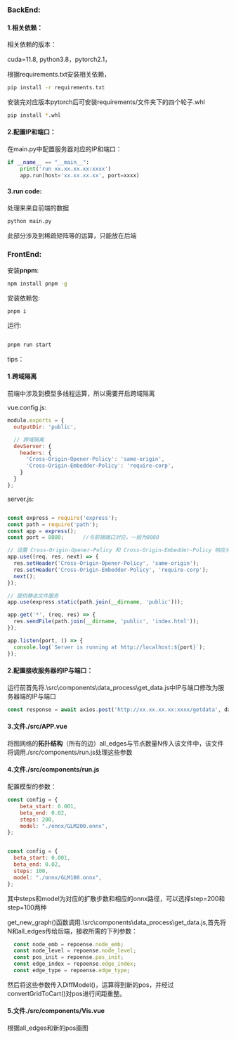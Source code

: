 ### BackEnd:

#### 1.相关依赖：

相关依赖的版本：

cuda=11.8, python3.8，pytorch2.1，

根据requirements.txt安装相关依赖，

```bash
pip install -r requirements.txt
```

安装完对应版本pytorch后可安装requirements/文件夹下的四个轮子.whl

```bash
pip install *.whl
```



#### 2.配置IP和端口：

在main.py中配置服务器对应的IP和端口：

```python
if __name__ == "__main__":
    print('run xx.xx.xx.xx:xxxx')
    app.run(host='xx.xx.xx.xx', port=xxxx)

```



#### 3.run code:

处理来来自前端的数据

```bash
python main.py
```

此部分涉及到稀疏矩阵等的运算，只能放在后端



### FrontEnd:

安装**pnpm**:

```bash
npm install pnpm -g
```

安装依赖包:

```
pnpm i
```

运行:

```bash

pnpm run start

```

tips：

#### 1.跨域隔离

前端中涉及到模型多线程运算，所以需要开启跨域隔离

vue.config.js:

```js
module.exports = {
  outputDir: 'public',

  // 跨域隔离
  devServer: {
    headers: {
      'Cross-Origin-Opener-Policy': 'same-origin',
      'Cross-Origin-Embedder-Policy': 'require-corp',
    }
  }
};
```

server.js:

```js

const express = require('express');
const path = require('path');
const app = express();
const port = 8080;		//与前端端口对应，一般为8080

// 设置 Cross-Origin-Opener-Policy 和 Cross-Origin-Embedder-Policy 响应头
app.use((req, res, next) => {
  res.setHeader('Cross-Origin-Opener-Policy', 'same-origin');
  res.setHeader('Cross-Origin-Embedder-Policy', 'require-corp');
  next();
});

// 提供静态文件服务
app.use(express.static(path.join(__dirname, 'public')));

app.get('*', (req, res) => {
  res.sendFile(path.join(__dirname, 'public', 'index.html'));
});

app.listen(port, () => {
  console.log(`Server is running at http://localhost:${port}`);
});
```

#### 2.配置接收服务器的IP与端口：

运行前首先将.\src\components\data_process\get_data.js中IP与端口修改为服务器端的IP与端口

```js
const response = await axios.post('http://xx.xx.xx.xx:xxxx/getdata', datajson);
```



#### 3.文件./src/APP.vue

将图网络的**拓扑结构**（所有的边）all_edges与节点数量N传入该文件中，该文件将调用./src/components/run.js处理这些参数



#### 4.文件./src/components/run.js

配置模型的参数：

```js
const config = {
    beta_start: 0.001,
    beta_end: 0.02,
    steps: 200,
    model: "./onnx/GLM200.onnx",
};


const config = {
  beta_start: 0.001,
  beta_end: 0.02,
  steps: 100,
  model: "./onnx/GLM100.onnx",
};
```

其中steps和model为对应的扩散步数和相应的onnx路径，可以选择step=200和step=100两种



get_new_graph()函数调用.\src\components\data_process\get_data.js,首先将N和all_edges传给后端，接收所需的下列参数：

```js
  const node_emb = repoense.node_emb;
  const node_level = repoense.node_level;
  const pos_init = repoense.pos_init;
  const edge_index = repoense.edge_index;
  const edge_type = repoense.edge_type;
```

然后将这些参数传入DiffModel()，运算得到新的pos，并经过convertGridToCart()对pos进行间距重整。



#### 5.文件./src/components/Vis.vue

根据all_edges和新的pos画图

